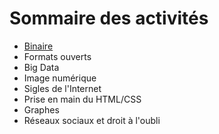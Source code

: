 # Sommaire des activités

- [Binaire](../01-Binaire/Binaire/)
- Formats ouverts
- Big Data
- Image numérique
- Sigles de l'Internet
- Prise en main du HTML/CSS
- Graphes
- Réseaux sociaux et droit à l'oubli
